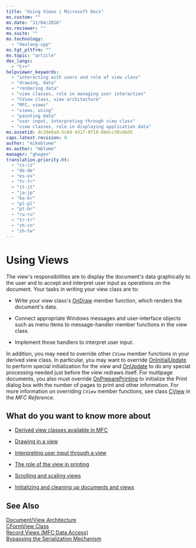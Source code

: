 ```yaml
---
title: "Using Views | Microsoft Docs"
ms.custom: ""
ms.date: "11/04/2016"
ms.reviewer: ""
ms.suite: ""
ms.technology: 
  - "devlang-cpp"
ms.tgt_pltfrm: ""
ms.topic: "article"
dev_langs: 
  - "C++"
helpviewer_keywords: 
  - "interacting with users and role of view class"
  - "drawing, data"
  - "rendering data"
  - "view classes, role in managing user interaction"
  - "CView class, view architecture"
  - "MFC, views"
  - "views, using"
  - "painting data"
  - "user input, interpreting through view class"
  - "view classes, role in displaying application data"
ms.assetid: dc3de6ad-5c64-4317-8f10-8bdcc38cdbd5
caps.latest.revision: 9
author: "mikeblome"
ms.author: "mblome"
manager: "ghogen"
translation.priority.ht: 
  - "cs-cz"
  - "de-de"
  - "es-es"
  - "fr-fr"
  - "it-it"
  - "ja-jp"
  - "ko-kr"
  - "pl-pl"
  - "pt-br"
  - "ru-ru"
  - "tr-tr"
  - "zh-cn"
  - "zh-tw"
---
```

# Using Views
The view's responsibilities are to display the document's data graphically to the user and to accept and interpret user input as operations on the document. Your tasks in writing your view class are to:  
  
-   Write your view class's [OnDraw](../mfc/reference/cview-class.md#cview__ondraw) member function, which renders the document's data.  
  
-   Connect appropriate Windows messages and user-interface objects such as menu items to message-handler member functions in the view class.  
  
-   Implement those handlers to interpret user input.  
  
 In addition, you may need to override other `CView` member functions in your derived view class. In particular, you may want to override [OnInitialUpdate](../mfc/reference/cview-class.md#cview__oninitialupdate) to perform special initialization for the view and [OnUpdate](../mfc/reference/cview-class.md#cview__onupdate) to do any special processing needed just before the view redraws itself. For multipage documents, you also must override [OnPreparePrinting](../mfc/reference/cview-class.md#cview__onprepareprinting) to initialize the Print dialog box with the number of pages to print and other information. For more information on overriding `CView` member functions, see class [CView](../mfc/reference/cview-class.md) in the *MFC Reference*.  
  
## What do you want to know more about  
  
-   [Derived view classes available in MFC](../mfc/derived-view-classes-available-in-mfc.md)  
  
-   [Drawing in a view](../mfc/drawing-in-a-view.md)  
  
-   [Interpreting user input through a view](../mfc/interpreting-user-input-through-a-view.md)  
  
-   [The role of the view in printing](../mfc/role-of-the-view-in-printing.md)  
  
-   [Scrolling and scaling views](../mfc/scrolling-and-scaling-views.md)  
  
-   [Initializing and cleaning up documents and views](../mfc/initializing-and-cleaning-up-documents-and-views.md)  
  
## See Also  
 [Document/View Architecture](../mfc/document-view-architecture.md)   
 [CFormView Class](../mfc/reference/cformview-class.md)   
 [Record Views  (MFC Data Access)](../data/record-views-mfc-data-access.md)   
 [Bypassing the Serialization Mechanism](../mfc/bypassing-the-serialization-mechanism.md)

